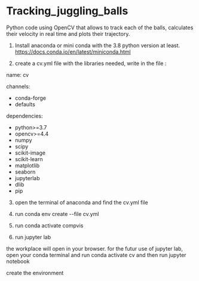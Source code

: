 # Tracking_juggling_balls
Python code using OpenCV that allows to track each of the balls, calculates their velocity in real time and plots their trajectory.

1) Install anaconda or mini conda with the 3.8 python version at least.
https://docs.conda.io/en/latest/miniconda.html 

2) create a cv.yml file with the libraries needed, write in the file :

name: cv

channels:
 - conda-forge
 - defaults

 
dependencies:
- python>=3.7
- opencv>=4.4
- numpy
- scipy
- scikit-image
- scikit-learn
- matplotlib
- seaborn
- jupyterlab
- dlib
- pip


3) open the terminal of anaconda and find the cv.yml file

4) run 
conda env create --file cv.yml  

5) run
conda activate compvis

6) run
jupyter lab

the workplace will open in your browser. for the futur use of jupyter lab, open your conda terminal and run
conda activate cv
and then run
jupyter notebook






create the environment 
